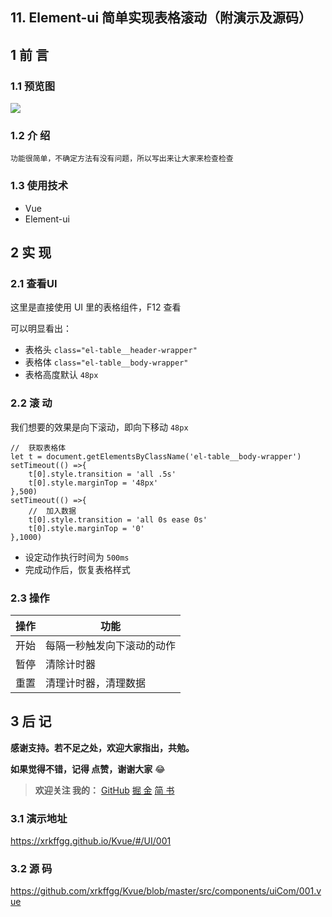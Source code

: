 ## 11. Element-ui 简单实现表格滚动（附演示及源码）
## 1 前 言
### 1.1 预览图

![](https://user-gold-cdn.xitu.io/2019/8/15/16c9428f4d885a36?w=692&h=453&f=gif&s=622062)

### 1.2 介 绍

```!
功能很简单，不确定方法有没有问题，所以写出来让大家来检查检查
```
### 1.3 使用技术
- Vue
- Element-ui

## 2 实 现
### 2.1 查看UI

这里是直接使用 UI 里的表格组件，F12 查看

可以明显看出：
- 表格头 `class="el-table__header-wrapper"`
- 表格体 `class="el-table__body-wrapper"`
- 表格高度默认 `48px`

### 2.2 滚 动
我们想要的效果是向下滚动，即向下移动 `48px`

```
//  获取表格体
let t = document.getElementsByClassName('el-table__body-wrapper')
setTimeout(() =>{
    t[0].style.transition = 'all .5s'
    t[0].style.marginTop = '48px'
},500)
setTimeout(() =>{
    //  加入数据
    t[0].style.transition = 'all 0s ease 0s'
    t[0].style.marginTop = '0'
},1000)
```
- 设定动作执行时间为 `500ms`
- 完成动作后，恢复表格样式

### 2.3 操作
操作|功能|
--|--|
开始|每隔一秒触发向下滚动的动作|
暂停|清除计时器|
重置|清理计时器，清理数据|

## 3 后 记
**感谢支持。若不足之处，欢迎大家指出，共勉。**

**如果觉得不错，记得 点赞，谢谢大家** 😂 

> **欢迎关注 我的：** [GitHub](https://github.com/xrkffgg) [掘 金](https://juejin.im/user/59c369496fb9a00a4843a3e2) [简 书](https://www.jianshu.com/u/4ca4daac5890)

### 3.1 演示地址
https://xrkffgg.github.io/Kvue/#/UI/001

### 3.2 源 码
https://github.com/xrkffgg/Kvue/blob/master/src/components/uiCom/001.vue